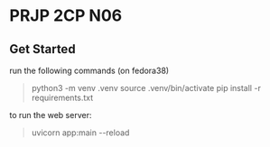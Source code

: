 # PRJP 2CP N06

## Get Started
run the following commands (on fedora38)
> python3 -m venv .venv
> source .venv/bin/activate
> pip install -r requirements.txt


to run the web server:
> uvicorn app:main --reload
